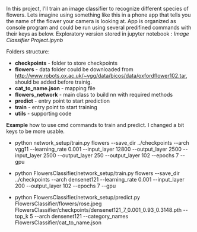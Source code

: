 In this project, I'll train an image classifier to recognize different species of flowers. 
Lets imagine using something like this in a phone app that tells you the name of the flower your camera is looking at.
App is organized as console program and could be run using several predifined commands with their keys as below. 
Exploratory version stored in jupyter notebook : *Image Classifier Project.ipynb*

Folders structure:
- **checkpoints** - folder to store checkpoints
- **flowers** - data folder could be downloaded from http://www.robots.ox.ac.uk/~vgg/data/bicos/data/oxfordflower102.tar, should be
added before trainig.
- **cat_to_name.json** - mapping file
- **flowers_network** - main class to build nn with required methods
- **predict** - entry point to start prediction
- **train** - entry point to start training
- **utils** - supporting code

**Example** how to use cmd commands to train and predict. I changed a bit keys to be more usable.

- python network_setup/train.py flowers --save_dir ../checkpoints --arch vgg11 --learning_rate 0.001 --input_layer 12800 --output_layer 2500 --input_layer 2500 --output_layer 250 --output_layer  102 --epochs 7 --gpu

- python FlowersClassifier/network_setup/train.py flowers --save_dir ../checkpoints --arch densenet121 --learning_rate 0.001 --input_layer 200  --output_layer 102 --epochs 7 --gpu

- python FlowersClassifier/network_setup/predict.py FlowersClassifier/flowers/rose.jpeg FlowersClassifier/checkpoints/densenet121_7_0.001_0.93_0.3148.pth --top_k 5 --arch densenet121 --category_names FlowersClassifier/cat_to_name.json
